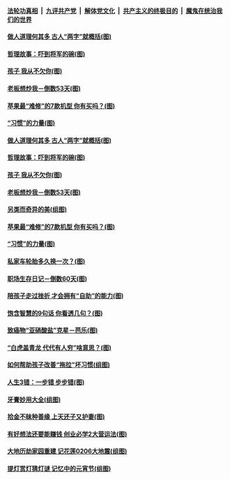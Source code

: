 

####  [法轮功真相](../../../../basic/blob/master/README.md?t=03080701) &nbsp;|&nbsp; [九评共产党](../../../../9ping.md/blob/master/README.md?t=03080701) &nbsp;|&nbsp; [解体党文化](../../../../jtdwh.md/blob/master/README.md?t=03080701)  &nbsp;|&nbsp; [共产主义的终极目的](../../../../gczydzjmd.md/blob/master/README.md?t=03080701) &nbsp;|&nbsp; [魔鬼在统治我们的世界](../../../../mgztzwmdsj.md/blob/master/README.md?t=03080701) 

#### [做人道理何其多 古人“两字”就概括(图)](../pages/p8/964804.md?t=03080701) 

#### [哲理故事：吓到将军的碗(图)](../pages/p8/964288.md?t=03080701) 

#### [孩子 我从不欠你(图)](../pages/p8/963758.md?t=03080701) 

#### [老板想炒我－倒数53天(图)](../pages/p8/964701.md?t=03080701) 

#### [苹果最“难修”的7款机型 你有买吗？(图)](../pages/p8/964693.md?t=03080701) 

#### [“习惯”的力量(图)](../pages/p8/964525.md?t=03080701) 

#### [做人道理何其多 古人“两字”就概括(图)](../pages/p8/964804.md?t=03080701) 

#### [哲理故事：吓到将军的碗(图)](../pages/p8/964288.md?t=03080701) 

#### [孩子 我从不欠你(图)](../pages/p8/963758.md?t=03080701) 

#### [老板想炒我－倒数53天(图)](../pages/p8/964701.md?t=03080701) 

#### [另类而奇异的美(组图)](../pages/p8/964715.md?t=03080701) 

#### [苹果最“难修”的7款机型 你有买吗？(图)](../pages/p8/964693.md?t=03080701) 

#### [“习惯”的力量(图)](../pages/p8/964525.md?t=03080701) 

#### [私家车轮胎多久换一次？(图)](../pages/p8/964675.md?t=03080701) 

#### [职场生存日记－倒数60天(图)](../pages/p8/964652.md?t=03080701) 

#### [陪孩子走过挫折 才会拥有“自助”的能力(图)](../pages/p8/964602.md?t=03080701) 

#### [饱含智慧的9句话 你看透几句？(图)](../pages/p8/964297.md?t=03080701) 

#### [致癌物“亚硝酸盐”克星－芭乐(图)](../pages/p8/964132.md?t=03080701) 

#### [“白虎盖青龙 代代有人穷”啥意思？(图)](../pages/p8/964481.md?t=03080701) 

#### [如何帮助孩子改善“拖拉”坏习惯(组图)](../pages/p8/964474.md?t=03080701) 

#### [人生3错：一步错 步步错(图)](../pages/p8/964467.md?t=03080701) 

#### [牙膏妙用大全(组图)](../pages/p8/961372.md?t=03080701) 

#### [拾金不昧种善缘 上天还子又护妻(图)](../pages/p8/963537.md?t=03080701) 

#### [有好想法还要能赚钱 创业必学2大营运法(图)](../pages/p8/964359.md?t=03080701) 

#### [大地历劫家园重建 记花莲0206大地震(组图)](../pages/p8/960804.md?t=03080701) 

#### [提灯赏灯猜灯谜 记忆中的元宵节(组图)](../pages/p8/962375.md?t=03080701) 

